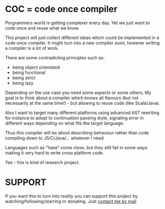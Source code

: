 COC = code once compiler
========================
Porgrammers world is getting complexer every day.
Yet we just want to code once and reuse what we know.

This project will just collect different ideas which could be implemented in a
code once compiler. It might turn into a new compiler soon, however writing a
compiler is a lot of work.

There are some contradicting principles such as:
* being object orientated
* being functional
* being strict
* being lazy

Depending on the use case you need some aspects or some others.
My goal is to think about a compiler which knows all flavours (but not
necessarily at the same time!) - but allowing to reuse code (like Scala/Java).

Also I want to target many different platforms using advanced AST rewriting
for instance to adopt to continuation passing style, signaling error in
different ways depending on what fits the target language.

Thus this compiler will be about describing behaviour rather than code
compiling down to JS/C/Java/... whatever I need.

Languages such as "haxe" come close, but they still fail in some ways making it
very hard to write cross platform code.

Yes - this is kind of research project.

SUPPORT
=======
If you want this to turn into reality you can support this project by
watching/following/starring or donating. Just [contact me by mail](mailto:marco-oweber@gmx.de)
